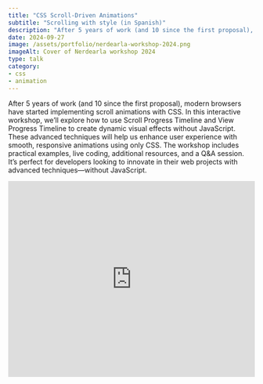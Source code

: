 ```yaml
---
title: "CSS Scroll-Driven Animations"
subtitle: "Scrolling with style (in Spanish)"
description: "After 5 years of work (and 10 since the first proposal), modern browsers have started implementing scroll animations with CSS. In this interactive workshop, we’ll explore how to use Scroll Progress Timeline and View Progress Timeline to create dynamic visual effects without JavaScript."
date: 2024-09-27
image: /assets/portfolio/nerdearla-workshop-2024.png
imageAlt: Cover of Nerdearla workshop 2024
type: talk
category: 
- css
- animation
---
```


After 5 years of work (and 10 since the first proposal), modern browsers have started implementing scroll animations with CSS. In this interactive workshop, we’ll explore how to use Scroll Progress Timeline and View Progress Timeline to create dynamic visual effects without JavaScript. These advanced techniques will help us enhance user experience with smooth, responsive animations using only CSS. The workshop includes practical examples, live coding, additional resources, and a Q&A session. It’s perfect for developers looking to innovate in their web projects with advanced techniques—without JavaScript.

<iframe class="iframe-post" width="100%" height="400" src="https://www.youtube.com/embed/eHyDtrtdDHw?si=Jqk6ZcK-kET-jODu" title="YouTube video player" frameborder="0" allow="accelerometer; autoplay; clipboard-write; encrypted-media; gyroscope; picture-in-picture; web-share" referrerpolicy="strict-origin-when-cross-origin" allowfullscreen></iframe>